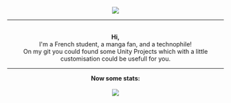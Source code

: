 <p align="center">
    <img src="https://media1.tenor.com/images/ba6d7d37fa1e4ca966ac7328bf43b96c/tenor.gif?itemid=18657810">
</p>

---

<p align="center">
  <br>
  <strong>Hi,</strong> <br> 
  I'm a French student, a manga fan, and a technophile!<br>
  On my git you could found some Unity Projects which with a little customisation could be usefull for you.
</p>

---

<p align="center">
  <strong>Now some stats:</strong>
  <br>
  <br>
  <img src="https://github-readme-stats.vercel.app/api?username=ARKAGEDON&show_icons=true&theme=gotham">
</p>
